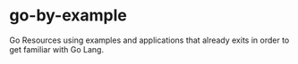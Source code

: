 # go-by-example
Go Resources using examples and applications that already exits in order to get familiar with Go Lang.  
